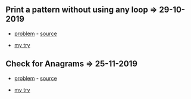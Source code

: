 ## Print a pattern without using any loop => 29-10-2019

-  [problem](Print%20a%20pattern%20without%20using%20any%20loop/the_problem.PNG) -  [source](https://www.geeksforgeeks.org/print-a-pattern-without-using-any-loop) 

-  [my try](Print%20a%20pattern%20without%20using%20any%20loop/my_try.php)


## Check for Anagrams => 25-11-2019

-  [problem](Check%20for%20Anagrams/the_problem.png) -  [source](https://edabit.com/challenge/CzaDoQogAr8xXG35z) 

-  [my try](Check%20for%20Anagrams/my_try.php)
